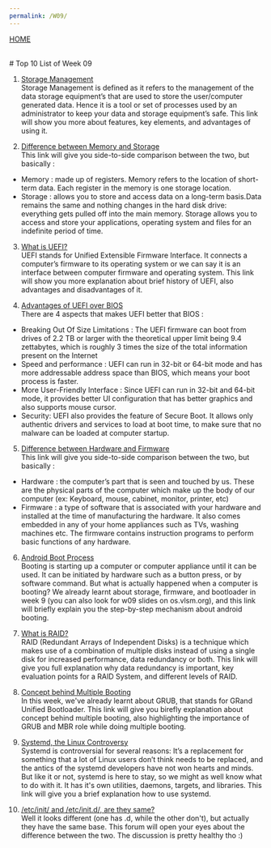 ```yaml
---
permalink: /W09/
---
```

[HOME](../)

<br>
# Top 10 List of Week 09

1. [Storage Management](https://www.geeksforgeeks.org/storage-management/)<br>
Storage Management is defined as it refers to the management of the data storage equipment’s that are used to store the user/computer generated data. Hence it is a tool or set of processes used by an administrator to keep your data and storage equipment’s safe. This link will show you more about features, key elements, and advantages of using it.

2. [Difference between Memory and Storage](https://www.geeksforgeeks.org/difference-between-memory-and-storage/)<br>
This link will give you side-to-side comparison between the two, but basically :
* Memory : made up of registers. Memory refers to the location of short-term data. Each register in the memory is one storage location.
* Storage : allows you to store and access data on a long-term basis.Data remains the same and nothing changes in the hard disk drive: everything gets pulled off into the main memory. Storage allows you to access and store your applications, operating system and files for an indefinite period of time.

3. [What is UEFI?](https://www.geeksforgeeks.org/uefi-full-form/)<br>
UEFI stands for Unified Extensible Firmware Interface. It connects a computer’s firmware to its operating system or we can say it is an interface between computer firmware and operating system. This link will show you more explanation about brief history of UEFI, also advantages and disadvantages of it.

4. [Advantages of UEFI over BIOS](https://www.geeksforgeeks.org/uefiunified-extensible-firmware-interface-and-how-is-it-different-from-bios/)<br>
There are 4 aspects that makes UEFI better that BIOS :
* Breaking Out Of Size Limitations : The UEFI firmware can boot from drives of 2.2 TB or larger with the theoretical upper limit being 9.4 zettabytes, which is roughly 3 times the size of the total information present on the Internet
* Speed and performance : UEFI can run in 32-bit or 64-bit mode and has more addressable address space than BIOS, which means your boot process is faster.
* More User-Friendly Interface : Since UEFI can run in 32-bit and 64-bit mode, it provides better UI configuration that has better graphics and also supports mouse cursor.
* Security: UEFI also provides the feature of Secure Boot. It allows only authentic drivers and services to load at boot time, to make sure that no malware can be loaded at computer startup.

5. [Difference between Hardware and Firmware](https://www.geeksforgeeks.org/difference-between-hardware-and-firmware/)<br>
This link will give you side-to-side comparison between the two, but basically :
* Hardware : the computer’s part that is seen and touched by us. These are the physical parts of the computer which make up the body of our computer (ex: Keyboard, mouse, cabinet, monitor, printer, etc)
* Firmware : a type of software that is associated with your hardware and installed at the time of manufacturing the hardware. It also comes embedded in any of your home appliances such as TVs, washing machines etc. The firmware contains instruction programs to perform basic functions of any hardware.

6. [Android Boot Process](https://www.geeksforgeeks.org/android-boot-process/)<br>
Booting is starting up a computer or computer appliance until it can be used. It can be initiated by hardware such as a button press, or by software command. But what is actually happened when a computer is booting? We already learnt about storage, firmware, and bootloader in week 9 (you can also look for w09 slides on os.vlsm.org), and this link will briefly explain you the step-by-step mechanism about android booting.

7. [What is RAID?](https://www.geeksforgeeks.org/raid-redundant-arrays-of-independent-disks/)<br>
RAID (Redundant Arrays of Independent Disks) is a technique which makes use of a combination of multiple disks instead of using a single disk for increased performance, data redundancy or both. This link will give you full explanation why data redundancy is important, key evaluation points for a RAID System, and different levels of RAID.

8. [Concept behind Multiple Booting](https://www.geeksforgeeks.org/concept-behind-multiple-booting-guide/)<br>
In this week, we've already learnt about GRUB, that stands for GRand Unified Bootloader. This link will give you birefly explanation about concept behind multiple booting, also highlighting the importance of GRUB and MBR role while doing multiple booting.

9. [Systemd, the Linux Controversy](https://www.linux.com/training-tutorials/understanding-and-using-systemd/)<br>
Systemd is controversial for several reasons: It’s a replacement for something that a lot of Linux users don’t think needs to be replaced, and the antics of the systemd developers have not won hearts and minds. But like it or not, systemd is here to stay, so we might as well know what to do with it. It has it's own utilities, daemons, targets, and libraries. This link will give you a brief explanation how to use systemd.

10. [/etc/init/ and /etc/init.d/, are they same?](https://qastack.id/ubuntu/5039/what-is-the-difference-between-etc-init-and-etc-init-d)<br>
Well it looks different (one has .d, while the other don't), but actually they have the same base. This forum will open your eyes about the difference between the two. The discussion is pretty healthy tho :)